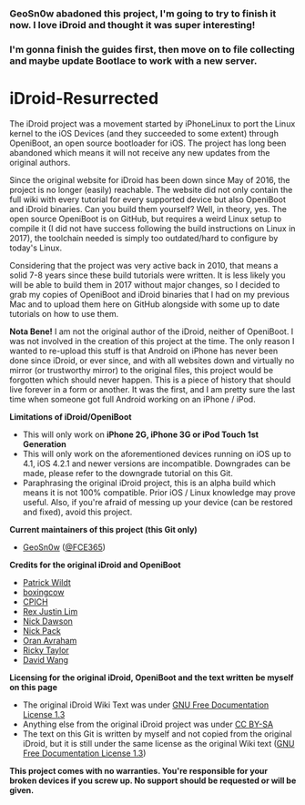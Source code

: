 ### GeoSn0w abadoned this project, I'm going to try to finish it now. I love iDroid and thought it was super interesting!
### I'm gonna finish the guides first, then move on to file collecting and maybe update Bootlace to work with a new server.
# iDroid-Resurrected
The iDroid project was a movement started by iPhoneLinux to port the Linux kernel to the iOS Devices (and they succeeded to some extent) through OpeniBoot, an open source bootloader for iOS. The project has long been abandoned which means it will not receive any new updates from the original authors. 

Since the original website for iDroid has been down since May of 2016, the project is no longer (easily) reachable. The website did not only contain the full wiki with every tutorial for every supported device but also OpeniBoot and iDroid binaries. Can you build them yourself? Well, in theory, yes. The open source OpeniBoot is on GitHub, but requires a weird Linux setup to compile it (I did not have success following the build instructions on Linux in 2017), the toolchain needed is simply too outdated/hard to configure by today's Linux.

Considering that the project was very active back in 2010, that means a solid 7-8 years since these build tutorials were written. It is less likely you will be able to build them in 2017 without major changes, so I decided to grab my copies of OpeniBoot and iDroid binaries that I had on my previous Mac and to upload them here on GitHub alongside with some up to date tutorials on how to use them.

<b>Nota Bene!</b> I am not the original author of the iDroid, neither of OpeniBoot. I was not involved in the creation of this project at the time. The only reason I wanted to re-upload this stuff is that Android on iPhone has never been done since iDroid, or ever since, and with all websites down and virtually no mirror (or trustworthy mirror) to the original files, this project would be forgotten which should never happen. This is a piece of history that should live forever in a form or another. It was the first, and I am pretty sure the last time when someone got full Android working on an iPhone / iPod.

<p><b>Limitations of iDroid/OpeniBoot</b><p>
<ul>
  <li>This will only work on <b>iPhone 2G, iPhone 3G or iPod Touch 1st Generation</b></li>
  <li>This will only work on the aforementioned devices running on iOS up to 4.1, iOS 4.2.1 and newer versions are incompatible. Downgrades can be made, please refer to the downgrade tutorial on this Git.</li>
  <li>Paraphrasing the original iDroid project, this is an alpha build which means it is not 100% compatible. Prior iOS / Linux knowledge may prove useful. Also, if you're afraid of messing up your device (can be restored and fixed), avoid this project.</li>
</ul>

<p><b>Current maintainers of this project (this Git only) </b><p>
  <ul>
    <li><a href="https://github.com/GeoSn0w">GeoSn0w</a> (<a href="https://twitter.com/FCE365">@FCE365</a>)</li>
 </ul>
 
<p><b>Credits for the original iDroid and OpeniBoot</b><p>
  <ul>
  <li><a href="https://github.com/bluerise">Patrick Wildt</a></li>
  <li><a href="https://github.com/boxingcow">boxingcow</a></li>
  <li><a href="https://github.com/CPICH">CPICH</a></li>
  <li><a href="https://github.com/ddominator">Rex Justin Lim</a></li>
  <li><a href="https://github.com/Neonkoala">Nick Dawson</a></li>
  <li><a href="https://github.com/nickpack">Nick Pack</a></li>
  <li><a href="https://github.com/oranav">Oran Avraham</a></li>
  <li><a href="https://github.com/ricky26">Ricky Taylor</a></li>
  <li><a href="https://github.com/planetbeing">David Wang</a></li>
</ul>

<p><b>Licensing for the original iDroid, OpeniBoot and the text written be myself on this page</b><p>
  <ul>
  <li>The original iDroid Wiki Text was under <a href="http://www.gnu.org/copyleft/fdl.html">GNU Free Documentation License 1.3</a></li>
  <li>Anything else from the original iDroid project was under <a href="https://creativecommons.org/licenses/by-sa/1.0/">CC BY-SA</a></li>
  <li>The text on this Git is written by myself and not copied from the original iDroid, but it is still under the same license as the original Wiki text (<a href="http://www.gnu.org/copyleft/fdl.html">GNU Free Documentation License 1.3</a>)</li>
</ul>

<p><b>This project comes with no warranties. You're responsible for your broken devices if you screw up. No support should be requested or will be given.</b><p>
